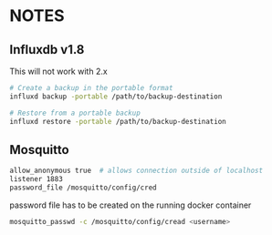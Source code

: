 # NOTES

## Influxdb v1.8

This will not work with 2.x
```bash
# Create a backup in the portable format
influxd backup -portable /path/to/backup-destination

# Restore from a portable backup
influxd restore -portable /path/to/backup-destination
```


## Mosquitto
```bash
allow_anonymous true  # allows connection outside of localhost
listener 1883
password_file /mosquitto/config/cred
```

password file has to be created on the running docker container
```bash
mosquitto_passwd -c /mosquitto/config/cread <username>
```

